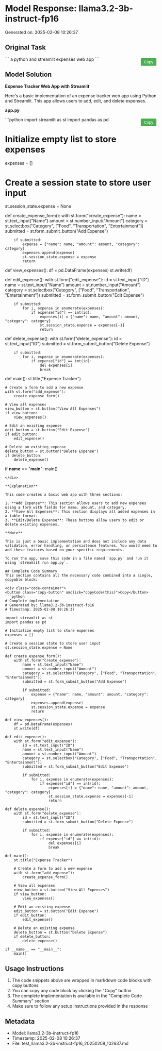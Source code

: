 # Model Response: llama3.2-3b-instruct-fp16
Generated on: 2025-02-08 10:26:37


<style>
.copy-button {
    position: absolute;
    top: 5px;
    right: 5px;
    padding: 5px 10px;
    background-color: #4CAF50;
    color: white;
    border: none;
    border-radius: 3px;
    cursor: pointer;
    z-index: 1;
}
.code-container {
    position: relative;
    margin: 10px 0;
}
.copy-button:hover {
    background-color: #45a049;
}
.copy-button:active {
    background-color: #3d8b40;
}
</style>

<script>
function copyCode(buttonElement) {
    const codeBlock = buttonElement.parentElement.querySelector('code');
    const range = document.createRange();
    range.selectNode(codeBlock);
    window.getSelection().removeAllRanges();
    window.getSelection().addRange(range);
    try {
        document.execCommand('copy');
        buttonElement.textContent = 'Copied!';
        setTimeout(() => {
            buttonElement.textContent = 'Copy';
        }, 2000);
    } catch(e) {
        console.error('Failed to copy text:', e);
        buttonElement.textContent = 'Failed to copy';
    }
    window.getSelection().removeAllRanges();
}
</script>


## Original Task
<div class="code-container">
<button class="copy-button" onclick="copyCode(this)">Copy</button>
```
a python and streamlit expenses web app
```
</div>

## Model Solution
**Expense Tracker Web App with Streamlit**

Here's a basic implementation of an expense tracker web app using Python and Streamlit. This app allows users to add, edit, and delete expenses.

**app.py**
<div class="code-container">
<button class="copy-button" onclick="copyCode(this)">Copy</button>
```python
import streamlit as st
import pandas as pd

# Initialize empty list to store expenses
expenses = []

# Create a session state to store user input
st.session_state.expense = None

def create_expense_form():
    with st.form("create_expense"):
        name = st.text_input("Name")
        amount = st.number_input("Amount")
        category = st.selectbox("Category", ["Food", "Transportation", "Entertainment"])
        submitted = st.form_submit_button("Add Expense")

        if submitted:
            expense = {"name": name, "amount": amount, "category": category}
            expenses.append(expense)
            st.session_state.expense = expense
            return

def view_expenses():
    df = pd.DataFrame(expenses)
    st.write(df)

def edit_expense():
    with st.form("edit_expense"):
        id = st.text_input("ID")
        name = st.text_input("Name")
        amount = st.number_input("Amount")
        category = st.selectbox("Category", ["Food", "Transportation", "Entertainment"])
        submitted = st.form_submit_button("Edit Expense")

        if submitted:
            for i, expense in enumerate(expenses):
                if expense["id"] == int(id):
                    expenses[i] = {"name": name, "amount": amount, "category": category}
                    st.session_state.expense = expenses[-1]
                    return

def delete_expense():
    with st.form("delete_expense"):
        id = st.text_input("ID")
        submitted = st.form_submit_button("Delete Expense")

        if submitted:
            for i, expense in enumerate(expenses):
                if expense["id"] == int(id):
                    del expenses[i]
                    break

def main():
    st.title("Expense Tracker")

    # Create a form to add a new expense
    with st.form("add_expense"):
        create_expense_form()

    # View all expenses
    view_button = st.button("View All Expenses")
    if view_button:
        view_expenses()

    # Edit an existing expense
    edit_button = st.button("Edit Expense")
    if edit_button:
        edit_expense()

    # Delete an existing expense
    delete_button = st.button("Delete Expense")
    if delete_button:
        delete_expense()

if __name__ == "__main__":
    main()
```
</div>

**Explanation**

This code creates a basic web app with three sections:

1. **Add Expense**: This section allows users to add new expenses using a form with fields for name, amount, and category.
2. **View All Expenses**: This section displays all added expenses in a table format.
3. **Edit/Delete Expense**: These buttons allow users to edit or delete existing expenses.

**Note**

This is just a basic implementation and does not include any data validation, error handling, or persistence features. You would need to add these features based on your specific requirements.

To run the app, save this code in a file named `app.py` and run it using `streamlit run app.py`.

## Complete Code Summary
This section contains all the necessary code combined into a single, copyable block:

<div class="code-container">
<button class="copy-button" onclick="copyCode(this)">Copy</button>
```python
# Complete implementation
# Generated by: llama3.2-3b-instruct-fp16
# Timestamp: 2025-02-08 10:26:37

import streamlit as st
import pandas as pd

# Initialize empty list to store expenses
expenses = []

# Create a session state to store user input
st.session_state.expense = None

def create_expense_form():
    with st.form("create_expense"):
        name = st.text_input("Name")
        amount = st.number_input("Amount")
        category = st.selectbox("Category", ["Food", "Transportation", "Entertainment"])
        submitted = st.form_submit_button("Add Expense")

        if submitted:
            expense = {"name": name, "amount": amount, "category": category}
            expenses.append(expense)
            st.session_state.expense = expense
            return

def view_expenses():
    df = pd.DataFrame(expenses)
    st.write(df)

def edit_expense():
    with st.form("edit_expense"):
        id = st.text_input("ID")
        name = st.text_input("Name")
        amount = st.number_input("Amount")
        category = st.selectbox("Category", ["Food", "Transportation", "Entertainment"])
        submitted = st.form_submit_button("Edit Expense")

        if submitted:
            for i, expense in enumerate(expenses):
                if expense["id"] == int(id):
                    expenses[i] = {"name": name, "amount": amount, "category": category}
                    st.session_state.expense = expenses[-1]
                    return

def delete_expense():
    with st.form("delete_expense"):
        id = st.text_input("ID")
        submitted = st.form_submit_button("Delete Expense")

        if submitted:
            for i, expense in enumerate(expenses):
                if expense["id"] == int(id):
                    del expenses[i]
                    break

def main():
    st.title("Expense Tracker")

    # Create a form to add a new expense
    with st.form("add_expense"):
        create_expense_form()

    # View all expenses
    view_button = st.button("View All Expenses")
    if view_button:
        view_expenses()

    # Edit an existing expense
    edit_button = st.button("Edit Expense")
    if edit_button:
        edit_expense()

    # Delete an existing expense
    delete_button = st.button("Delete Expense")
    if delete_button:
        delete_expense()

if __name__ == "__main__":
    main()

```
</div>

## Usage Instructions
1. The code snippets above are wrapped in markdown code blocks with copy buttons
2. You can copy any code block by clicking the "Copy" button
3. The complete implementation is available in the "Complete Code Summary" section
4. Make sure to follow any setup instructions provided in the response

## Metadata
- Model: llama3.2-3b-instruct-fp16
- Timestamp: 2025-02-08 10:26:37
- File: test_llama3.2-3b-instruct-fp16_20250208_102637.md

